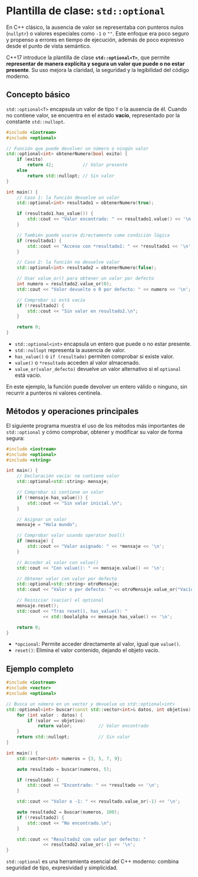 # Plantilla de clase: `std::optional`

En C++ clásico, la ausencia de valor se representaba con punteros nulos (`nullptr`) o valores especiales como `-1` o `""`.
Este enfoque era poco seguro y propenso a errores en tiempo de ejecución, además de poco expresivo desde el punto de vista semántico.

C++17 introduce la plantilla de clase **`std::optional<T>`**, que permite **representar de manera explícita y segura un valor que puede o no estar presente**.
Su uso mejora la claridad, la seguridad y la legibilidad del código moderno.

## Concepto básico

`std::optional<T>` encapsula un valor de tipo `T` o la ausencia de él. Cuando no contiene valor, se encuentra en el estado **vacío**, representado por la constante `std::nullopt`.

```cpp
#include <iostream>
#include <optional>

// Función que puede devolver un número o ningún valor
std::optional<int> obtenerNumero(bool exito) {
    if (exito)
        return 42;           // Valor presente
    else
        return std::nullopt; // Sin valor
}

int main() {
    // Caso 1: la función devuelve un valor
    std::optional<int> resultado1 = obtenerNumero(true);

    if (resultado1.has_value()) {
        std::cout << "Valor encontrado: " << resultado1.value() << '\n';
    }

    // También puede usarse directamente como condición lógica
    if (resultado1) {
        std::cout << "Acceso con *resultado1: " << *resultado1 << '\n';
    }

    // Caso 2: la función no devuelve valor
    std::optional<int> resultado2 = obtenerNumero(false);

    // Usar value_or() para obtener un valor por defecto
    int numero = resultado2.value_or(0);
    std::cout << "Valor devuelto o 0 por defecto: " << numero << '\n';

    // Comprobar si está vacío
    if (!resultado2) {
        std::cout << "Sin valor en resultado2.\n";
    }

    return 0;
}
```

* `std::optional<int>` encapsula un entero que puede o no estar presente.
* `std::nullopt` representa la ausencia de valor.
* `has_value()` o `if (resultado)` permiten comprobar si existe valor.
* `value()` o `*resultado` acceden al valor almacenado.
* `value_or(valor_defecto)` devuelve un valor alternativo si el `optional` está vacío.

En este ejemplo, la función puede devolver un entero válido o ninguno, sin recurrir a punteros ni valores centinela.

## Métodos y operaciones principales

El siguiente programa muestra el uso de los métodos más importantes de `std::optional` y cómo comprobar, obtener y modificar su valor de forma segura:

```cpp
#include <iostream>
#include <optional>
#include <string>

int main() {
    // Declaración vacía: no contiene valor
    std::optional<std::string> mensaje;

    // Comprobar si contiene un valor
    if (!mensaje.has_value()) {
        std::cout << "Sin valor inicial.\n";
    }

    // Asignar un valor
    mensaje = "Hola mundo";

    // Comprobar valor usando operator bool()
    if (mensaje) {
        std::cout << "Valor asignado: " << *mensaje << '\n';
    }

    // Acceder al valor con value()
    std::cout << "Con value(): " << mensaje.value() << '\n';

    // Obtener valor con valor por defecto
    std::optional<std::string> otroMensaje;
    std::cout << "Valor o por defecto: " << otroMensaje.value_or("Vacío") << '\n';

    // Reiniciar (vaciar) el optional
    mensaje.reset();
    std::cout << "Tras reset(), has_value(): "
              << std::boolalpha << mensaje.has_value() << '\n';

    return 0;
}
```

* `*opcional`: Permite acceder directamente al valor, igual que `value()`.
* `reset()`: Elimina el valor contenido, dejando el objeto vacío.

## Ejemplo completo

```cpp
#include <iostream>
#include <vector>
#include <optional>

// Busca un número en un vector y devuelve un std::optional<int>
std::optional<int> buscar(const std::vector<int>& datos, int objetivo) {
    for (int valor : datos) {
        if (valor == objetivo)
            return valor;          // Valor encontrado
    }
    return std::nullopt;           // Sin valor
}

int main() {
    std::vector<int> numeros = {3, 5, 7, 9};

    auto resultado = buscar(numeros, 5);

    if (resultado) {
        std::cout << "Encontrado: " << *resultado << '\n';
    }

    std::cout << "Valor o -1: " << resultado.value_or(-1) << '\n';

    auto resultado2 = buscar(numeros, 100);
    if (!resultado2) {
        std::cout << "No encontrado.\n";
    }

    std::cout << "Resultado2 con valor por defecto: "
              << resultado2.value_or(-1) << '\n';
}
```

`std::optional` es una herramienta esencial del C++ moderno: combina seguridad de tipo, expresividad y simplicidad.
